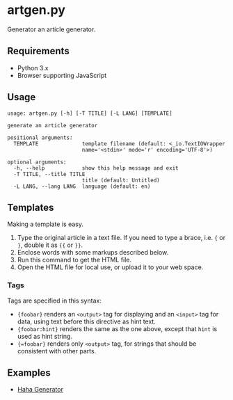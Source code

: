 artgen.py
==========

Generator an article generator.

## Requirements

- Python 3.x
- Browser supporting JavaScript

## Usage

    usage: artgen.py [-h] [-T TITLE] [-L LANG] [TEMPLATE]

    generate an article generator

    positional arguments:
      TEMPLATE              template filename (default: <_io.TextIOWrapper
                            name='<stdin>' mode='r' encoding='UTF-8'>)

    optional arguments:
      -h, --help            show this help message and exit
      -T TITLE, --title TITLE
                            title (default: Untitled)
      -L LANG, --lang LANG  language (default: en)

## Templates

Making a template is easy.

1.  Type the original article in a text file. If you need to type a brace, i.e.
    `{` or `}`, double it as `{{` or `}}`.
2.  Enclose words with some markups described below.
3.  Run this command to get the HTML file.
4.  Open the HTML file for local use, or upload it to your web space.

### Tags

Tags are specified in this syntax:

-   `{foobar}` renders an `<output>` tag for displaying and an `<input>` tag
    for data, using text before this directive as hint text.
-   `{foobar:hint}` renders the same as the one above, except that `hint` is
    used as hint string.
-   `{=foobar}` renders only `<output>` tag, for strings that should be
    consistent with other parts.

## Examples

- [Haha Generator](https://tagaoyan.github.io/artgen/)
